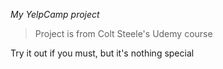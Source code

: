 *My YelpCamp project*
>Project is from Colt Steele's Udemy course

Try it out if you must, but it's nothing special